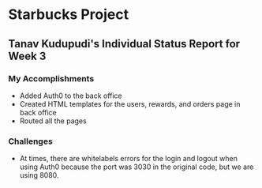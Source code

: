 # Starbucks Project

## Tanav Kudupudi's Individual Status Report for Week 3

### My Accomplishments

* Added Auth0 to the back office
* Created HTML templates for the users, rewards, and orders page in back office
* Routed all the pages

### Challenges

* At times, there are whitelabels errors for the login and logout when using Auth0 because the port was 3030 in the original code, but we are using 8080.
